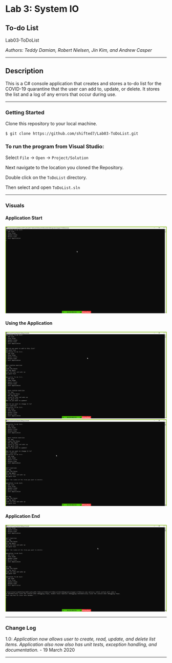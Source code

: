 # Lab 3: System IO

## To-do List

Lab03-ToDoList

*Authors: Teddy Damian, Robert Nielsen, Jin Kim, and Andrew Casper*

----

## Description
This is a C# console application that creates and stores a to-do list for the COVID-19 quarantine that the user can add to, update, or delete. It stores the list and a log of any errors that occur during use.

---

### Getting Started
Clone this repository to your local machine.

```
$ git clone https://github.com/shifted7/Lab03-ToDoList.git
```

### To run the program from Visual Studio:
Select ```File``` -> ```Open``` -> ```Project/Solution```

Next navigate to the location you cloned the Repository.

Double click on the ```ToDoList``` directory.

Then select and open ```ToDoList.sln```

---

### Visuals

#### Application Start
![Image 1](https://github.com/shifted7/Lab03-ToDoList/blob/master/assets/images/application-start.png)
#### Using the Application
![Image 2](https://github.com/shifted7/Lab03-ToDoList/blob/master/assets/images/application-running-1.png)
![Image 3](https://github.com/shifted7/Lab03-ToDoList/blob/master/assets/images/application-running-2.png)
#### Application End
![Image 4](https://github.com/shifted7/Lab03-ToDoList/blob/master/assets/images/application-end.png)

---

### Change Log
1.0: *Application now allows user to create, read, update, and delete list items. Application also now also has unit tests, exception handling, and documentation.* - 19 March 2020  


------------------------------
